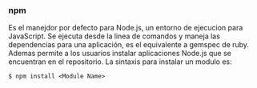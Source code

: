 ### npm
Es el manejdor por defecto para Node.js, un entorno de ejecucion para JavaScript. Se ejecuta desde la linea de comandos y maneja las dependencias para una aplicación, es el equivalente a gemspec de ruby.
Ademas permite a los usuarios instalar aplicaciones Node.js que se encuentran en el repositorio. La sintaxis para instalar un modulo es:

```$ npm install <Module Name> ```
